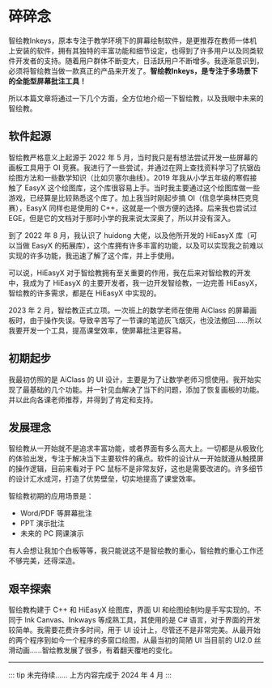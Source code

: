 # 碎碎念

智绘教Inkeys，原本专注于教学环境下的屏幕绘制软件，是更推荐在教师一体机上安装的软件，拥有其独特的丰富功能和细节设定，也得到了许多用户以及同类软件开发者的支持。随着用户群体不断变大，日活跃用户不断增多。我逐渐意识到，必须将智绘教当做一款真正的产品来开发了。**智绘教Inkeys，是专注于多场景下的全能型屏幕批注工具！**   

所以本篇文章将通过一下几个方面，全方位地介绍一下智绘教，以及我眼中未来的智绘教。

## 软件起源
智绘教严格意义上起源于 2022 年 5 月，当时我只是有想法尝试开发一些屏幕的画板工具用于 OI 竞赛。我进行了一些尝试，并通过在网上查找资料学习了抗锯齿绘图方法和一些数学知识（比如贝塞尔曲线）。2019 年我从小学五年级的寒假接触了 EasyX 这个绘图库，这个库很容易上手。当时我主要通过这个绘图库做一些游戏，已经算是比较熟悉这个库了。加上我当时刚起步搞 OI（信息学奥林匹克竞赛），EasyX 同样也是使用的 C++，这就是一个很方便的选择。后来我也尝试过 EGE，但是它的文档对于那时小学的我来说太深奥了，所以并没有深入。

到了 2022 年 8 月，我认识了 huidong 大佬，以及他所开发的 HiEasyX 库（可以当做 EasyX 的拓展库），这个库拥有许多丰富的功能，以及可以实现我之前难以实现的许多功能，我迅速了解了这个库，并上手使用。

可以说，HiEasyX 对于智绘教拥有至关重要的作用，我在后来对智绘教的开发中，我成为了 HiEasyX 的主要开发者，我一边开发智绘教，一边完善 HiEasyX，智绘教的许多需求，都是在 HiEasyX 中实现的。

2023 年 2 月，智绘教正式立项。一次班上的数学老师在使用 AiClass 的屏幕画板时，由于操作失误。导致辛苦写了一节课的笔迹灰飞烟灭，也没法撤回……所以我要开发一个工具，提高课堂效率，使屏幕批注更容易。

## 初期起步
我最初仿照的是 AiClass 的 UI 设计，主要是为了让数学老师习惯使用。我开始实现了最基础的几个功能。并一针见血解决了当下的问题，添加了恢复画板的功能。并以此向各课老师推荐，并得到了肯定和支持。

## 发展理念
智绘教从一开始就不是追求丰富功能，或者界面有多么高大上。一切都是从极致化的体验出发，专注于解决当下主要软件的痛点。软件的设计从一开始就遵从触摸屏的操作逻辑，目前来看对于 PC 鼠标不是非常友好，这也是需要改进的。许多细节的设计汇水成河，打造了优势壁垒，切实地提高了课堂效率。

智绘教初期的应用场景是：
- Word/PDF 等屏幕批注
- PPT 演示批注
- 未来的 PC 网课演示

有人会想让我加个白板等等，我只能说这不是智绘教的重心，智绘教的重心工作还不够完美，还得深造。 
## 艰辛探索
智绘教构建于 C++ 和 HiEasyX 绘图库，界面 UI 和绘图绘制均是手写实现的。不同于 Ink Canvas、Inkways 等成熟工具，其使用的是 C# 语言，对于界面的开发较简单。我需要花费许多时间，用于 UI 设计上，尽管还不是非常完美。从最开始的两个程序到如今一个程序的多窗口绘图，从最当初的简陋 UI 当目前的 UI2.0 丝滑动画……智绘教发展了很多，有着翻天覆地的变化。    

---

::: tip 未完待续……
上方内容完成于 2024 年 4 月
:::